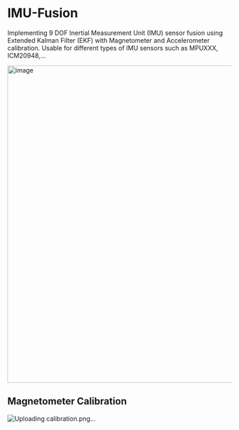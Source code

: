 # IMU-Fusion

Implementing 9 DOF Inertial Measurement Unit (IMU) sensor fusion using Extended Kalman Filter (EKF) with Magnetometer and Accelerometer calibration. Usable for different types of IMU sensors such as MPUXXX, ICM20948,...

<img width="713" alt="image" src="https://github.com/MohammadRezaShafie/IMU-Fusion/assets/97391448/0ebde4a4-832f-4c31-a4a4-73be421cf7f4">


## Magnetometer Calibration
![Uploading calibration.png…]()
